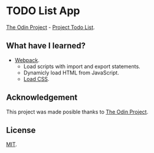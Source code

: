 # TODO List App
[The Odin Project](https://www.theodinproject.com/) - [Project Todo List](https://www.theodinproject.com/courses/javascript/lessons/todo-list).

## What have I learned?
* [Webpack](https://webpack.js.org/).
  * Load scripts with import and export statements.
  * Dynamicly load HTML from JavaScript.
  * [Load CSS](https://webpack.js.org/guides/asset-management/#loading-css).

## Acknowledgement
This project was made posible thanks to [The Odin Project](https://www.theodinproject.com/).

## License
[MIT](https://mit-license.org/).
